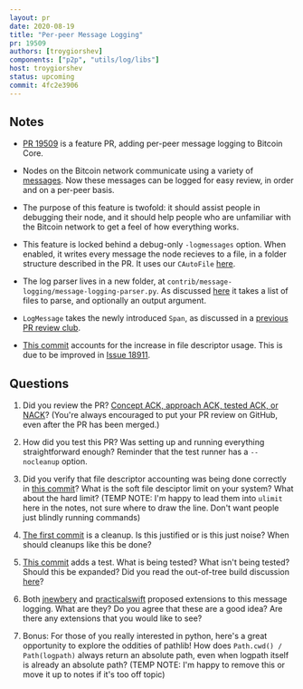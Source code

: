 ```yaml
---
layout: pr
date: 2020-08-19
title: "Per-peer Message Logging"
pr: 19509
authors: [troygiorshev]
components: ["p2p", "utils/log/libs"]
host: troygiorshev
status: upcoming
commit: 4fc2e3906
---
```


## Notes

* [PR 19509](https://github.com/bitcoin/bitcoin/pull/19509) is a feature PR,
  adding per-peer message logging to Bitcoin Core.

* Nodes on the Bitcoin network communicate using a variety of
  [messages](https://btcinformation.org/en/developer-reference#p2p-network).
  Now these messages can be logged for easy review, in order and on a per-peer
  basis.

* The purpose of this feature is twofold: it should assist people in debugging
  their node, and it should help people who are unfamiliar with the Bitcoin
  network to get a feel of how everything works.

* This feature is locked behind a debug-only `-logmessages` option.  When
  enabled, it writes every message the node recieves to a file, in a folder
  structure described in the PR.  It uses our `CAutoFile`
  [here](https://github.com/bitcoin/bitcoin/blob/ac953a3773aa5e940976a79276894f5e892d1c55/src/net.cpp#L2892).

* The log parser lives in a new folder, at
  `contrib/message-logging/message-logging-parser.py`.  As discussed
  [here](https://github.com/bitcoin/bitcoin/pull/19509#issuecomment-664374225) it
  takes a list of files to parse, and optionally an output argument.

* `LogMessage` takes the newly introduced `Span`, as discussed in a [previous
  PR review club](https://bitcoincore.reviews/18468).

* [This
  commit](https://github.com/bitcoin/bitcoin/pull/19509/commits/ac953a3773aa5e940976a79276894f5e892d1c55)
  accounts for the increase in file descriptor usage.  This is due to be improved
  in [Issue 18911](https://github.com/bitcoin/bitcoin/issues/18911).

## Questions

1. Did you review the PR? [Concept ACK, approach ACK, tested ACK, or
   NACK](https://github.com/bitcoin/bitcoin/blob/master/CONTRIBUTING.md#peer-review)?
   (You're always encouraged to put your PR review on GitHub, even after the PR
   has been merged.)

2. How did you test this PR?  Was setting up and running everything
   straightforward enough?  Reminder that the test runner has a `--nocleanup`
   option.

3. Did you verify that file descriptor accounting was being done correctly in
   [this
   commit](https://github.com/bitcoin/bitcoin/pull/19509/commits/ac953a3773aa5e940976a79276894f5e892d1c55)?
   What is the soft file desciptor limit on your system?  What about the hard
   limit?  (TEMP NOTE: I'm happy to lead them into `ulimit` here in the notes, not
   sure where to draw the line.  Don't want people just blindly running commands)

4. [The first
   commit](https://github.com/bitcoin/bitcoin/pull/19509/commits/b3a0e528d1128ee456258f4b265b52b7e8fbc6a6)
   is a cleanup.  Is this justified or is this just noise?  When should cleanups
   like this be done?

5. [This
   commit](https://github.com/bitcoin/bitcoin/pull/19509/commits/4fc2e3906377991a05f78a938c0aa2f04056b81c)
   adds a test.  What is being tested?  What isn't being tested?  Should this be
   expanded?  Did you read the out-of-tree build discussion
   [here](https://github.com/bitcoin/bitcoin/pull/19509#discussion_r465770624)?

6. Both
   [jnewbery](https://github.com/bitcoin/bitcoin/pull/19509#pullrequestreview-447894982)
   and
   [practicalswift](https://github.com/bitcoin/bitcoin/pull/19509#pullrequestreview-448269477)
   proposed extensions to this message logging. What are they? Do you agree that
   these are a good idea? Are there any extensions that you would like to see?

7. Bonus: For those of you really interested in python, here's a great
   opportunity to explore the oddities of pathlib!  How does `Path.cwd() /
   Path(logpath)` always return an absolute path, even when logpath itself is
   already an absolute path?  (TEMP NOTE: I'm happy to remove this or move it up
   to notes if it's too off topic)

<!-- TODO: After meeting, uncomment and add meeting log between the irc tags
## Meeting Log

{% irc %}
{% endirc %}
-->
